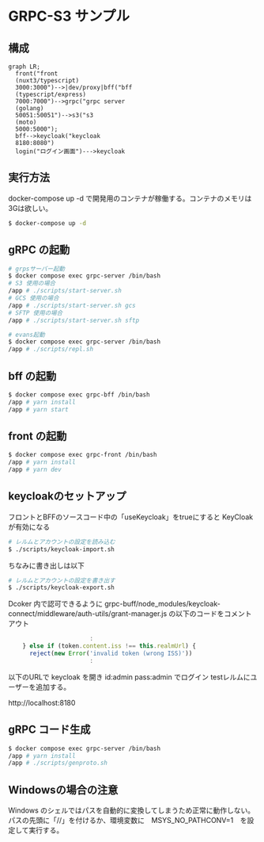 # GRPC-S3 サンプル

## 構成

```mermaid
graph LR;
  front("front
  (nuxt3/typescript)
  3000:3000")-->|dev/proxy|bff("bff
  (typescript/express)
  7000:7000")-->grpc("grpc server
  (golang)
  50051:50051")-->s3("s3
  (moto)
  5000:5000");
  bff-->keycloak("keycloak
  8180:8080")
  login("ログイン画面")--->keycloak
```

## 実行方法

docker-compose up -d で開発用のコンテナが稼働する。コンテナのメモリは3Gは欲しい。

```bash
$ docker-compose up -d
```

## gRPC の起動

```bash
# grpsサーバー起動
$ docker compose exec grpc-server /bin/bash
# S3 使用の場合
/app # ./scripts/start-server.sh
# GCS 使用の場合
/app # ./scripts/start-server.sh gcs
# SFTP 使用の場合
/app # ./scripts/start-server.sh sftp
```

```bash
# evans起動
$ docker compose exec grpc-server /bin/bash
/app # ./scripts/repl.sh
```

## bff の起動

```bash
$ docker compose exec grpc-bff /bin/bash
/app # yarn install
/app # yarn start
```

## front の起動

```bash
$ docker compose exec grpc-front /bin/bash
/app # yarn install
/app # yarn dev
```

## keycloakのセットアップ

フロントとBFFのソースコード中の「useKeycloak」をtrueにすると KeyCloak が有効になる

```bash
# レルムとアカウントの設定を読み込む
$ ./scripts/keycloak-import.sh
```

ちなみに書き出しは以下

```bash
# レルムとアカウントの設定を書き出す
$ ./scripts/keycloak-export.sh
```

Dcoker 内で認可できるように grpc-buff/node_modules/keycloak-connect/middleware/auth-utils/grant-manager.js の以下のコードをコメントアウト

```js
                       :
    } else if (token.content.iss !== this.realmUrl) {
      reject(new Error('invalid token (wrong ISS)'))
                       :
```

以下のURLで keycloak を開き id:admin pass:admin でログイン
testレルムにユーザーを追加する。

http://localhost:8180

## gRPC コード生成

```bash
$ docker compose exec grpc-server /bin/bash
/app # yarn install
/app # ./scripts/genproto.sh
```

## Windowsの場合の注意

Windows のシェルではパスを自動的に変換してしまうため正常に動作しない。
パスの先頭に「//」を付けるか、環境変数に　MSYS_NO_PATHCONV=1　を設定して実行する。
